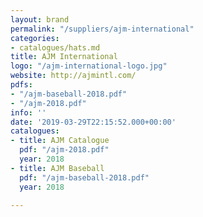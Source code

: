 ```yaml
---
layout: brand
permalink: "/suppliers/ajm-international"
categories:
- catalogues/hats.md
title: AJM International
logo: "/ajm-international-logo.jpg"
website: http://ajmintl.com/
pdfs:
- "/ajm-baseball-2018.pdf"
- "/ajm-2018.pdf"
info: ''
date: '2019-03-29T22:15:52.000+00:00'
catalogues:
- title: AJM Catalogue
  pdf: "/ajm-2018.pdf"
  year: 2018
- title: AJM Baseball
  pdf: "/ajm-baseball-2018.pdf"
  year: 2018

---
```

